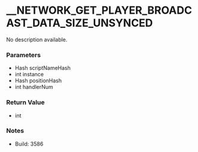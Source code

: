# __NETWORK_GET_PLAYER_BROADCAST_DATA_SIZE_UNSYNCED

No description available.

### Parameters
* Hash scriptNameHash
* int instance
* Hash positionHash
* int handlerNum

### Return Value
* int

### Notes
* Build: 3586

